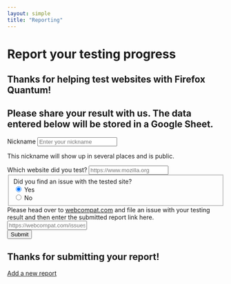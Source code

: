 ```yaml
---
layout: simple
title: "Reporting"
---
```


<div class="reporting" markdown="1">

# Report your testing progress

## Thanks for helping test websites with Firefox Quantum!

## Please share your result with us. The data entered below will be stored in a Google Sheet.

<div class="content-box">
  <form id="reporting-form" action="" method="POST" target="no-target">
    <div class="form-group">
      <label for="nicknameInput">Nickname</label>
      <input type="text" class="form-control" id="nicknameInput" placeholder="Enter your nickname">
      <p id="nickname" class="form-text text-muted">This nickname will show up in several places and is public.</p>
    </div>
    <div class="form-group">
      <label for="urlInput">Which website did you test?</label>
      <input type="url" class="form-control" id="urlInput" placeholder="https://www.mozilla.org">
    </div>
    <fieldset class="form-group" id="issueFoundChoice">
      <label>Did you find an issue with the tested site?</label>
      <div class="form-check">
        <label class="form-check-label">
          <input type="radio" class="form-check-input" name="optionsRadios" id="optionsRadios1" onclick="ReportingForm.handleReportingIssueChoice(this);" value="Yes" checked> Yes
        </label>
      </div>
      <div class="form-check">
        <label class="form-check-label">
          <input type="radio" class="form-check-input" name="optionsRadios" id="optionsRadios2" onclick="ReportingForm.handleReportingIssueChoice(this);" value="No"> No
        </label>
      </div>
    </fieldset>
    <div id="additionalWebcompatInfo" class="form-group">
      <label for="issueWebcompatInput">Please head over to <a href="https://webcompat.com/">webcompat.com</a> and file an issue with your testing result and then enter the submitted report link here.</label>
      <input type="url" class="form-control" id="issueWebcompatInput" placeholder="https://webcompat.com/issues/9999">
    </div>
    <button type="submit" class="button submit-button">Submit</button>
  </form>

  <div class="afterSubmitInfo hidden">
    <h2>Thanks for submitting your report!</h2>
    <a href="{{ site.baseurl }}/reporting/">Add a new report</a>
  </div>
</div>

</div>

<!-- used as target after form submission so we don't go away from our site -->
<iframe src="#" id="no-target" name="no-target" style="display:none"></iframe>

<script src="{{ site.baseurl }}/js/reporting.js"></script>
